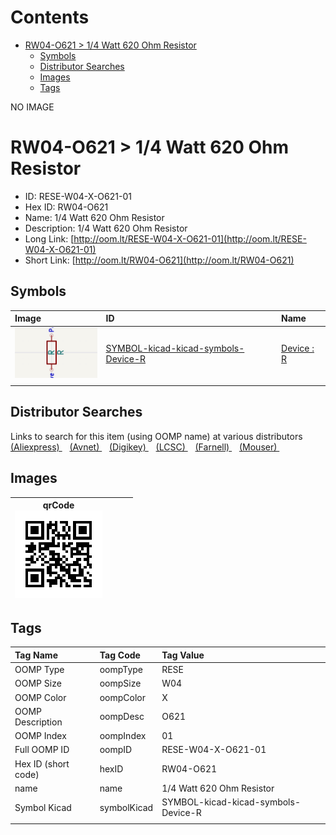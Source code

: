 



Contents
========

* [RW04-O621 > 1/4 Watt 620 Ohm Resistor](#rw04-o621--14-watt-620-ohm-resistor)
	* [Symbols](#symbols)
	* [Distributor Searches](#distributor-searches)
	* [Images](#images)
	* [Tags](#tags)
  
NO IMAGE  
# RW04-O621 > 1/4 Watt 620 Ohm Resistor

- ID: RESE-W04-X-O621-01
- Hex ID: RW04-O621
- Name: 1/4 Watt 620 Ohm Resistor
- Description: 1/4 Watt 620 Ohm Resistor
- Long Link: [http://oom.lt/RESE-W04-X-O621-01](http://oom.lt/RESE-W04-X-O621-01)
- Short Link: [http://oom.lt/RW04-O621](http://oom.lt/RW04-O621)

## Symbols
  

|Image|ID|Name|
| :--- | :--- | :--- |
|[![](https://raw.githubusercontent.com/oomlout/oomlout_OOMP_eda_V2/main/SYMBOL/kicad/kicad-symbols/Device/R/image_140.png)](https://github.com/oomlout/oomlout_OOMP_eda_V2/tree/main/SYMBOL/kicad/kicad-symbols/Device/R/)|[SYMBOL-kicad-kicad-symbols-Device-R](https://github.com/oomlout/oomlout_OOMP_eda_V2/tree/main/SYMBOL/kicad/kicad-symbols/Device/R/)|[Device : R](https://github.com/oomlout/oomlout_OOMP_eda_V2/tree/main/SYMBOL/kicad/kicad-symbols/Device/R/)|
||||

## Distributor Searches
  
Links to search for this item (using OOMP name) at various distributors  
[(Aliexpress) ](https://www.aliexpress.com/wholesale?SearchText=11171/4+Watt+620+Ohm+Resistor)&nbsp;&nbsp;&nbsp;[(Avnet) ](https://www.avnet.com/shop/us/search/1/4+Watt+620+Ohm+Resistor)&nbsp;&nbsp;&nbsp;[(Digikey) ](https://www.digikey.co.uk/en/products/result?s=1/4+Watt+620+Ohm+Resistor)&nbsp;&nbsp;&nbsp;[(LCSC) ](https://www.lcsc.com/search?q=1/4+Watt+620+Ohm+Resistor)&nbsp;&nbsp;&nbsp;[(Farnell) ](https://uk.farnell.com/search?st=1/4+Watt+620+Ohm+Resistor)&nbsp;&nbsp;&nbsp;[(Mouser) ](https://www.mouser.com/c/?q=1/4+Watt+620+Ohm+Resistor)&nbsp;&nbsp;&nbsp;
## Images
  

|qrCode<br>[![](https://raw.githubusercontent.com/oomlout/oomlout_OOMP_parts_V2/main/RESE/W04/X/O621/01/qrCode_140.png)](https://github.com/oomlout/oomlout_OOMP_parts_V2/tree/main/RESE/W04/X/O621/01/qrCode.png)||||
| :---: | :---: | :---: | :---: |

## Tags
  

|Tag Name|Tag Code|Tag Value|
| :--- | :--- | :--- |
|OOMP Type|oompType|RESE|
|OOMP Size|oompSize|W04|
|OOMP Color|oompColor|X|
|OOMP Description|oompDesc|O621|
|OOMP Index|oompIndex|01|
|Full OOMP ID|oompID|RESE-W04-X-O621-01|
|Hex ID (short code)|hexID|RW04-O621|
|name|name|1/4 Watt 620 Ohm Resistor|
|Symbol Kicad|symbolKicad|SYMBOL-kicad-kicad-symbols-Device-R|
||||
